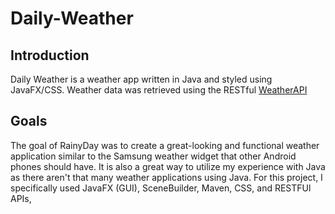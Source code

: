 ﻿# Daily-Weather

## Introduction
Daily Weather is a weather app written in Java and styled using JavaFX/CSS. Weather data was retrieved using the RESTful 
[WeatherAPI](https://www.weatherapi.com/) 

## Goals
The goal of RainyDay was to create a great-looking and functional weather application similar to the Samsung weather widget that other Android phones should have.
It is also a great way to utilize my experience with Java as there aren't that many weather applications using Java. For this project, I specifically used JavaFX (GUI), 
SceneBuilder, Maven, CSS, and RESTFUl APIs, 
